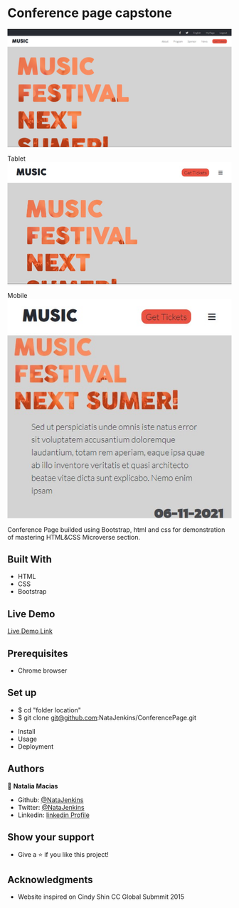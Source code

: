 # Conference page capstone

![screenshot](/src/assets/preview.jpg)

Tablet                                                                                                
![screenshot](/src/assets/previewTablet.jpg)

Mobile                                                                                                                       
![screenshot](/src/assets/previewMobile.jpg)

Conference Page builded using Bootstrap, html and css for demonstration of mastering HTML&CSS Microverse section.

## Built With

- HTML
- CSS
- Bootstrap

## Live Demo

[Live Demo Link](https://natajenkins.github.io/ConferencePage/)

## Prerequisites 

- Chrome browser

## Set up

 - $ cd "folder location"
 - $ git clone git@github.com:NataJenkins/ConferencePage.git
* Install
* Usage 
* Deployment 

## Authors

👤 **Natalia Macias** 

- Github: [@NataJenkins](https://github.com/NataJenkins)
- Twitter: [@NataJenkins](https://twitter.com/NataJenkins)
- Linkedin: [linkedin Profile](https://www.linkedin.com/in/natalia-macias-a11a20187/)

 ## Show your support

- Give a ⭐️ if you like this project!

## Acknowledgments
- Website inspired on Cindy Shin CC Global Submmit 2015
